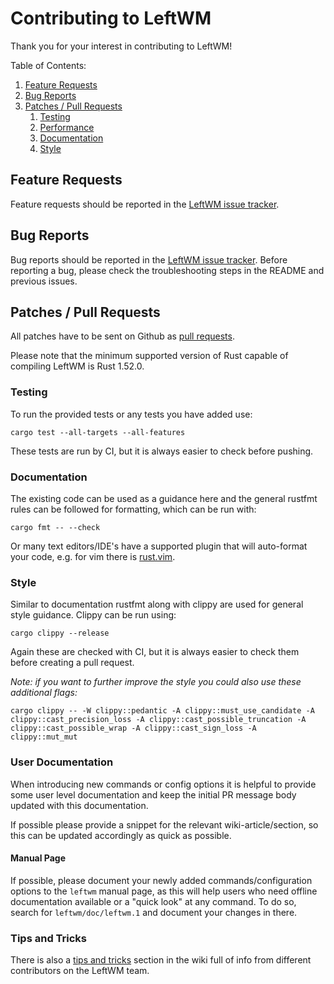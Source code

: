 # Contributing to LeftWM

Thank you for your interest in contributing to LeftWM!

Table of Contents:

1. [Feature Requests](#feature-requests)
2. [Bug Reports](#bug-reports)
3. [Patches / Pull Requests](#patches--pull-requests)
    1. [Testing](#testing)
    2. [Performance](#performance)
    3. [Documentation](#documentation)
    4. [Style](#style)

## Feature Requests

Feature requests should be reported in the
[LeftWM issue tracker](https://github.com/leftwm/leftwm/issues).

## Bug Reports

Bug reports should be reported in the
[LeftWM issue tracker](https://github.com/leftwm/leftwm/issues). 
Before reporting a bug, please check the troubleshooting steps in the README and previous issues.

## Patches / Pull Requests

All patches have to be sent on Github as [pull requests](https://github.com/leftwm/leftwm/pulls).

Please note that the minimum supported version of Rust capable of compiling LeftWM is Rust 1.52.0.

### Testing

To run the provided tests or any tests you have added use:

```
cargo test --all-targets --all-features
```
These tests are run by CI, but it is always easier to check before pushing.

### Documentation

The existing code can be used as a guidance here and the general rustfmt rules can be followed for formatting, which can be run with:
```
cargo fmt -- --check
```
Or many text editors/IDE's have a supported plugin that will auto-format your code, e.g. for vim there is [rust.vim](https://github.com/rust-lang/rust.vim).

### Style

Similar to documentation rustfmt along with clippy are used for general style guidance. Clippy can be run using:
```
cargo clippy --release
```
Again these are checked with CI, but it is always easier to check them before creating a pull request.

*Note: if you want to further improve the style you could also use these additional flags:*
```
cargo clippy -- -W clippy::pedantic -A clippy::must_use_candidate -A clippy::cast_precision_loss -A clippy::cast_possible_truncation -A clippy::cast_possible_wrap -A clippy::cast_sign_loss -A clippy::mut_mut

```

### User Documentation

When introducing new commands or config options it is helpful to provide some user level documentation and keep the initial PR message body updated with this documentation.

If possible please provide a snippet for the relevant wiki-article/section, so this can be updated accordingly as quick as possible.

#### Manual Page

If possible, please document your newly added commands/configuration options to the `leftwm` manual page, as this will help users
who need offline documentation available or a "quick look" at any command. To do so, search for `leftwm/doc/leftwm.1` and document your changes in there.

### Tips and Tricks

There is also a [tips and tricks](https://github.com/leftwm/leftwm/wiki/Contributing-to-Leftwm---Tips-and-Tricks) section in the wiki full of info from different contributors on the LeftWM team.
